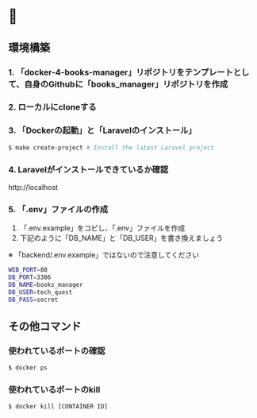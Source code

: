 # 🐳

## 環境構築

### 1. 「docker-4-books-manager」リポジトリをテンプレートとして、自身のGithubに「books_manager」リポジトリを作成

### 2. ローカルにcloneする

### 3. 「Dockerの起動」と「Laravelのインストール」

```bash
$ make create-project # Install the latest Laravel project
```

### 4. Laravelがインストールできているか確認

http://localhost

### 5. 「.env」ファイルの作成

1. 「.env.example」をコピし、「.env」ファイルを作成
2. 下記のように「DB_NAME」と「DB_USER」を書き換えましょう

※ 「backend/.env.example」ではないので注意してください

```bash
WEB_PORT=80
DB_PORT=3306
DB_NAME=books_manager
DB_USER=tech_quest
DB_PASS=secret
```

## その他コマンド

### 使われているポートの確認

```bash
$ docker ps
```

### 使われているポートのkill
```bash
$ docker kill [CONTAINER ID]
```
